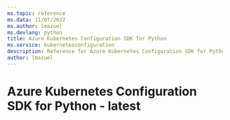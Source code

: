 ```yaml
---
ms.topic: reference
ms.data: 11/07/2022
ms.author: lmazuel
ms.devlang: python
title: Azure Kubernetes Configuration SDK for Python
ms.service: kubernetesconfiguration
description: Reference for Azure Kubernetes Configuration SDK for Python
author: lmazuel
---
```

# Azure Kubernetes Configuration SDK for Python - latest